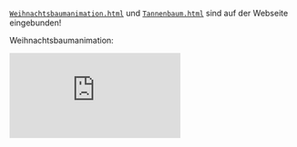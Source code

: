 [`Weihnachtsbaumanimation.html`](Weihnachtsbaumanimation.html) und [`Tannenbaum.html`](Tannenbaum.html) sind auf der Webseite eingebunden!

Weihnachtsbaumanimation:

![Weihnachtsbaumanumation](https://baum22team.github.io/baum/Tannenbaum.html)
